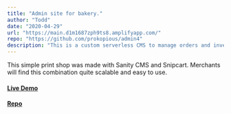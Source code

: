 ```yaml
---
title: "Admin site for bakery."
author: "Todd"
date: "2020-04-29"
url: "https://main.d1m1687zph9ts8.amplifyapp.com/"
repo: "https://github.com/prokopious/admin4"
description: "This is a custom serverless CMS to manage orders and inventory."
---
```


This simple print shop was made with Sanity CMS and Snipcart. Merchants will find this combination quite scalable and easy to use.

#### [Live Demo](https://sanityecommerce.netlify.app/)

#### [Repo](https://github.com/tmhuyett/sanityEcommerce)

